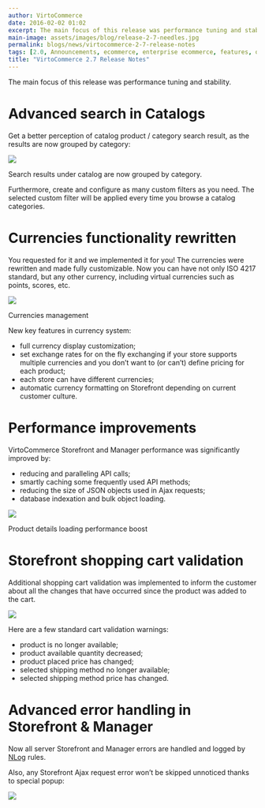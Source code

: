```yaml
---
author: VirtoCommerce
date: 2016-02-02 01:02
excerpt: The main focus of this release was performance tuning and stability.
main-image: assets/images/blog/release-2-7-needles.jpg
permalink: blogs/news/virtocommerce-2-7-release-notes
tags: [2.0, Announcements, ecommerce, enterprise ecommerce, features, open source, platform, release notes]
title: "VirtoCommerce 2.7 Release Notes"
---
```

The main focus of this release was performance tuning and stability.

# Advanced search in Catalogs

Get a better perception of catalog product / category search result, as the results are now grouped by category:

![](assets/images/blog/78c665d5-cc7e-5197-9de5-b0293ddd04bd.png)

Search results under catalog are now grouped by category.

Furthermore, create and configure as many custom filters as you need. The selected custom filter will be applied every time you browse a catalog categories.

# Currencies functionality rewritten

You requested for it and we implemented it for you! The currencies were rewritten and made fully customizable. Now you can have not only ISO 4217 standard, but any other currency, including virtual currencies such as points, scores, etc.

![](assets/images/blog/247b5c8b-21d6-66e6-ceda-39cf3e3a12b2.png)

Currencies management

New key features in currency system:

* full currency display customization;
* set exchange rates for on the fly exchanging if your store supports multiple currencies and you don’t want to (or can’t) define pricing for each product;
* each store can have different currencies;
* automatic currency formatting on Storefront depending on current customer culture.

# Performance improvements

VirtoCommerce Storefront and Manager performance was significantly improved by:

* reducing and paralleling API calls;
* smartly caching some frequently used API methods;
* reducing the size of JSON objects used in Ajax requests;
* database indexation and bulk object loading.

![](assets/images/blog/907a237b-777a-8e52-6f88-348566593974.png)

Product details loading performance boost

# Storefront shopping cart validation

Additional shopping cart validation was implemented to inform the customer about all the changes that have occurred since the product was added to the cart.

![](assets/images/blog/cdad0a51-a4bb-79ae-87b7-53de91cc7027.png)

Here are a few standard cart validation warnings:

* product is no longer available;
* product available quantity decreased;
* product placed price has changed;
* selected shipping method no longer available;
* selected shipping method price has changed.

# Advanced error handling in Storefront &amp; Manager

Now all server Storefront and Manager errors are handled and logged by [NLog](https://www.google.com/url?q=https://github.com/nlog/NLog/wiki/Configuration-file%23rules&amp;sa=D&amp;ust=1454407345039000&amp;usg=AFQjCNH8FvlAk15w7r0gMO96WLJr05iHsQ) rules.

Also, any Storefront Ajax request error won’t be skipped unnoticed thanks to special popup:

![](assets/images/blog/e283ffea-6ba8-9abe-2689-9a132a1da768.png)
